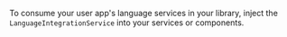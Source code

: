 To consume your user app's language services in your library, inject the `LanguageIntegrationService` into your services or components.